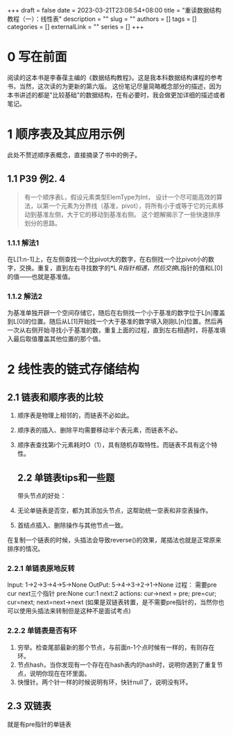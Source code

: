 +++ 
draft = false
date = 2023-03-21T23:08:54+08:00
title = "重读数据结构教程（一）：线性表"
description = ""
slug = ""
authors = []
tags = []
categories = []
externalLink = ""
series = []
+++

# 0 写在前面

阅读的这本书是李春葆主编的《数据结构教程》。这是我本科数据结构课程的参考书，当然，这次读的为更新的第六版。
这份笔记尽量简略概念部分的描述，因为本书讲述的都是"比较基础"的数据结构，在有必要时，我会做更加详细的描述或者笔记。

# 1 顺序表及其应用示例

此处不赘述顺序表概念，直接摘录了书中的例子。

## 1.1 P39 例2. 4

> 有一个顺序表L，假设元素类型ElemType为Int， 设计一个尽可能高效的算法，以第一个元素为分界线（基准，pivot），将所有小于或等于它的元素移动到基准左侧，大于它的移动到基准右侧。
> 这个题解揭示了一些快速排序划分的思路。

### 1.1.1 解法1

在L[1:n-1]上，在左侧查找一个比pivot大的数字，在右侧找一个比pivot小的数字，交换。重复，直到左右寻找数字的*L *R指针相遇，然后交换*L指针的值和L[0]的值——也就是基准值。

### 1.1.2 解法2

为基准单独开辟一个空间存储它，随后在右侧找一个小于基准的数字位于L[n]覆盖到L[0]的位置。随后从L[1]开始找一个大于基准的数字填入刚刚L[n]位置。然后再一次从右侧开始寻找小于基准的数，重复上面的过程，直到左右相遇时，将基准填入最后取值覆盖其他位置的那个值。

# 2 线性表的链式存储结构

## 2.1 链表和顺序表的比较

1. 顺序表是物理上相邻的，而链表不必如此。

2. 顺序表的插入、删除平均需要移动半个表元素，而链表不必。

3. 顺序表查找第i个元素耗时O（1），具有随机存取特性。而链表不具有这个特性。
   
   ## 2.2 单链表tips和一些题
   
   带头节点的好处：

4. 无论单链表是否空，都为其添加头节点，这帮助统一空表和非空表操作。

5. 首结点插入、删除操作与其他节点一致。

在复制一个链表的时候，头插法会导致reverse()的效果，尾插法也就是正常原来排序的情况。

### 2.2.1 单链表原地反转

Input: 1->2->3->4->5->None
OutPut: 5->4->3->2->1->None
过程：
需要pre cur next三个指针
pre:None cur:1 next:2 actions: cur->next = pre; pre=cur; cur=next; next=next->next (如果是双链表转置，是不需要pre指针的，当然你也可以使用头插法来转制但是这种不是面试考点)

### 2.2.2 单链表是否有环

1. 穷举。检查尾部最新的那个节点，与前面n-1个点时候有一样的，有则存在环。
2. 节点hash，当你发现有一个存在在hash表内的hash时，说明你遇到了重复节点，说明你现在在环里面。
3. 快慢针。两个针一样的时候说明有环，快针null了，说明没有环。

## 2.3 双链表

就是有pre指针的单链表
